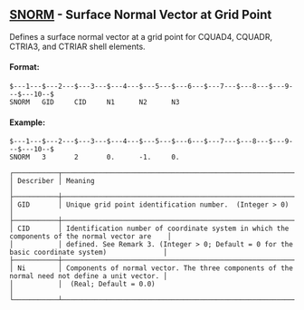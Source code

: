 ## [SNORM](https://nexus.hexagon.com/documentationcenter/bundle/MSC_Nastran_2022.4/page/Nastran_Combined_Book/qrg/bulkqrs/TOC.SNORM1.xhtml) - Surface Normal Vector at Grid Point

Defines a surface normal vector at a grid point for CQUAD4, CQUADR, CTRIA3, and CTRIAR shell elements.

#### Format:

```nastran
$---1---$---2---$---3---$---4---$---5---$---6---$---7---$---8---$---9---$---10--$
SNORM   GID     CID     N1      N2      N3                                      
```

#### Example:

```nastran
$---1---$---2---$---3---$---4---$---5---$---6---$---7---$---8---$---9---$---10--$
SNORM   3       2       0.      -1.     0.                                      
```

```text
┌───────────┬────────────────────────────────────────────────────────────────────────────────────────────────┐
│ Describer │ Meaning                                                                                        │
├───────────┼────────────────────────────────────────────────────────────────────────────────────────────────┤
│ GID       │ Unique grid point identification number.  (Integer > 0)                                        │
├───────────┼────────────────────────────────────────────────────────────────────────────────────────────────┤
│ CID       │ Identification number of coordinate system in which the components of the normal vector are    │
│           │ defined. See Remark 3. (Integer > 0; Default = 0 for the basic coordinate system)              │
├───────────┼────────────────────────────────────────────────────────────────────────────────────────────────┤
│ Ni        │ Components of normal vector. The three components of the normal need not define a unit vector. │
│           │  (Real; Default = 0.0)                                                                         │
└───────────┴────────────────────────────────────────────────────────────────────────────────────────────────┘
```
